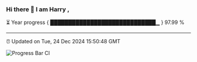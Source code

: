 ### Hi there 👋 I am Harry , 

⏳ Year progress { █████████████████████████████▁ } 97.99 %

---

⏰ Updated on Tue, 24 Dec 2024 15:50:48 GMT

![Progress Bar CI](https://github.com/duykhang68/duykhang68/workflows/Progress%20Bar%20CI/badge.svg)
